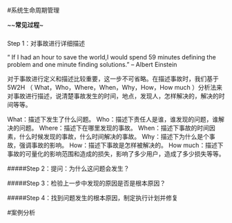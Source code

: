 #系统生命周期管理

~~**常见过程**~  
#####
Step 1：对事故进行详细描述

“ If I had an hour to save the world,I would spend 59 minutes defining the problem and one minute finding solutions.”
– Albert Einstein

对于事故进行定义和描述比较重要，这一步不可省略。在描述事故时，我们基于 5W2H （ What，Who，Where，When，Why，How，How much ）分析法来对事故进行描述，说清楚事故发生的时间，地点，发现人，怎样解决的，解决的时间等等。

What：描述下发生了什么问题。
Who：描述下责任人是谁，谁发现的问题，谁解决的问题。
Where：描述下在哪里发现的事故。
When：描述下事故的时间因素，什么时候发现的事故，什么时间解决的事故。
Why：描述下为什么是个事故，强调事故的影响。
How：描述下事故是怎样被解决的。
How much：描述下事故的可量化的影响范围和造成的损失，影响了多少用户，造成了多少损失等等。

#####Step 2：提问：为什么这问题会发生？

#####Step 3：检验上一步中发现的原因是否是根本原因？

#####Step 4：找到问题发生的根本原因，制定执行计划并修复

#案例分析


